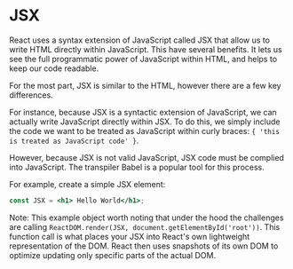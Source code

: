 # JSX
React uses a syntax extension of JavaScript called JSX that allow us to write HTML directly within JavaScript. This have several benefits. It lets us see the full programmatic power of JavaScript within HTML, and helps to keep our code readable.

For the most part, JSX is similar to the HTML, however there are a few key differences.

For instance, because JSX is a syntactic extension of JavaScript, we can actually write JavaScript directly within JSX. To do this, we simply include the code we want to be treated as JavaScript within curly braces: `{ 'this is treated as JavaScript code' }`. 

However, because JSX is not valid JavaScript, JSX code must be complied into JavaScript. The transpiler Babel is a popular tool for this process. 

For example, create a simple JSX element:

```jsx
const JSX = <h1> Hello World</h1>;
```

Note: This example object worth noting that under the hood the challenges are calling 
`ReactDOM.render(JSX, document.getElementById('root'))`. This function call is what places your JSX into React's own lightweight representation of the DOM. React then uses snapshots of its own DOM to optimize updating only specific parts of the actual DOM.


